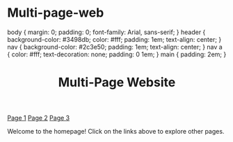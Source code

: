 # Multi-page-web
<!DOCTYPE html>
<html lang="en">
<head>
    <meta charset="UTF-8">
    <meta http-equiv="X-UA-Compatible" content="IE=edge">
    <meta name="viewport" content="width=device-width, initial-scale=1.0">
        body {
            margin: 0;
            padding: 0;
            font-family: Arial, sans-serif;
        }
        header {
            background-color: #3498db;
            color: #fff;
            padding: 1em;
            text-align: center;
        }
        nav {
            background-color: #2c3e50;
            padding: 1em;
            text-align: center;
        }
        nav a {
            color: #fff;
            text-decoration: none;
            padding: 0 1em;
        }
        main {
            padding: 2em;
        }
    </style>
</head>
<body>
    <header>
        <h1>Multi-Page Website</h1>
    </header>
    <nav>
        <a href="page1.html">Page 1</a>
        <a href="page2.html">Page 2</a>
        <a href="page3.html">Page 3</a>
    </nav>
    <main>
        <p>Welcome to the homepage! Click on the links above to explore other pages.</p>
    </main>
</body>
</html>
